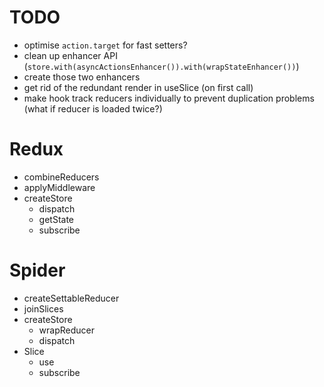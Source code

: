# TODO

- optimise `action.target` for fast setters?
- clean up enhancer API (`store.with(asyncActionsEnhancer()).with(wrapStateEnhancer())`)
- create those two enhancers
- get rid of the redundant render in useSlice (on first call)
- make hook track reducers individually to prevent duplication problems (what if reducer is loaded twice?)

# Redux

- combineReducers
- applyMiddleware
- createStore
  - dispatch
  - getState
  - subscribe

# Spider

- createSettableReducer
- joinSlices
- createStore
  - wrapReducer
  - dispatch
- Slice
  - use
  - subscribe
